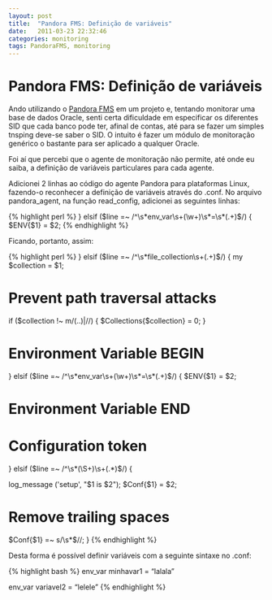 ```yaml
---
layout: post
title:  "Pandora FMS: Definição de variáveis"
date:   2011-03-23 22:32:46
categories: monitoring
tags: PandoraFMS, monitoring
---
```


Pandora FMS: Definição de variáveis
==================================

Ando utilizando o [Pandora FMS](http://pandorafms.com/ "Pandora Flexible Monitoring System") em um projeto e, tentando monitorar uma base de dados Oracle, senti certa dificuldade em especificar os diferentes SID que cada banco pode ter, afinal de contas, até para se fazer um simples tnsping deve-se saber o SID.
O intuito é fazer um módulo de monitoração genérico o bastante para ser aplicado a qualquer Oracle.

Foi aí que percebi que o agente de monitoração não permite, até onde eu saiba, a definição de variáveis particulares para cada agente.

Adicionei 2 linhas ao código do agente Pandora para plataformas Linux, fazendo-o reconhecer a definição de variáveis através do .conf.
No arquivo pandora\_agent, na função read\_config, adicionei as seguintes linhas:

{% highlight perl %}
} elsif ($line =~ /^\s*env_var\s+(\w+)\s*=\s*(.+)$/) {
 $ENV{$1} = $2;
{% endhighlight %}

Ficando, portanto, assim:

{% highlight perl %}
} elsif ($line =~ /^\s*file_collection\s+(.+)$/) {
 my $collection = $1;

 # Prevent path traversal attacks
 if ($collection !~ m/(\.\.)|\//) {
 $Collections{$collection} = 0;
 }
 # Environment Variable BEGIN
 } elsif ($line =~ /^\s*env_var\s+(\w+)\s*=\s*(.+)$/) {
 $ENV{$1} = $2;
 # Environment Variable END
 # Configuration token
 } elsif ($line =~ /^\s*(\S+)\s+(.*)$/) {

 log_message ('setup', "$1 is $2");
 $Conf{$1} = $2;

 # Remove trailing spaces
 $Conf{$1} =~ s/\s*$//;
 }
{% endhighlight %}


Desta forma é possível definir variáveis com a seguinte sintaxe no .conf:

{% highlight bash %}
env_var minhavar1 = “lalala”

env_var variavel2 = “lelele”
{% endhighlight %}
